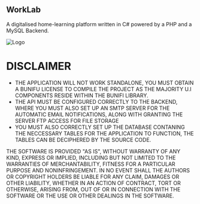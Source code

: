 ## WorkLab
A digitalised home-learning platform written in C# powered by a PHP and a MySQL Backend.
 
 ![Logo](https://i.imgur.com/zZ8QHkK.png)
 
 # DISCLAIMER
- THE APPLICATION WILL NOT WORK STANDALONE, YOU MUST OBTAIN A BUNIFU LICENSE TO COMPILE THE PROJECT AS THE MAJORITY U.I COMPONENTS RESIDE WITHIN THE BUNIFI LIBRARY.
- THE API MUST BE CONFIGURED CORRECTLY TO THE BACKEND, WHERE YOU MUST ALSO SET UP AN SMTP SERVER FOR THE AUTOMATIC EMAIL NOTIFICATIONS, ALONG WITH GRANTING THE SERVER FTP ACCESS FOR FILE STORAGE
- YOU MUST ALSO CORRECTLY SET UP THE DATABASE CONTANING THE NECCESSARY TABLES FOR THE APPLICATION TO FUNCTION, THE TABLES CAN BE DECIPHERED BY THE SOURCE CODE. 


THE SOFTWARE IS PROVIDED "AS IS", WITHOUT WARRANTY OF ANY KIND, EXPRESS OR IMPLIED, INCLUDING BUT NOT LIMITED TO THE WARRANTIES OF MERCHANTABILITY, FITNESS FOR A PARTICULAR PURPOSE AND NONINFRINGEMENT. IN NO EVENT SHALL THE AUTHORS OR COPYRIGHT HOLDERS BE LIABLE FOR ANY CLAIM, DAMAGES OR OTHER LIABILITY, WHETHER IN AN ACTION OF CONTRACT, TORT OR OTHERWISE, ARISING FROM, OUT OF OR IN CONNECTION WITH THE SOFTWARE OR THE USE OR OTHER DEALINGS IN THE SOFTWARE.
